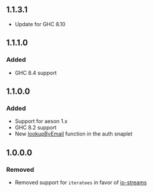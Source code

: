 ## 1.1.3.1

 - Update for GHC 8.10

<!-- n.b. where did the rest of the change log entries go?? -->

## 1.1.1.0

### Added

 - GHC 8.4 support

## 1.1.0.0

### Added

 - Support for aeson 1.x
 - GHC 8.2 support
 - New [lookupByEmail](src/Snap/Snaplet/Auth/AuthManager.hs#L62) function in the auth snaplet

## 1.0.0.0
### Removed

 - Removed support for `iteratees` in favor of 
   [io-streams](https://hackage.haskell.org/package/io-streams)
